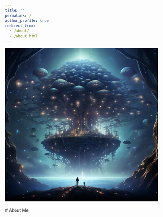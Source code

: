 ```yaml
---
title: ""
permalink: /
author_profile: true
redirect_from: 
  - /about/
  - /about.html
---
```


<div  align="center">
<img src="images/2021492663.png" width="150%" height="30%" alt="AltText"/>
</div>
<br/>    
# About Me

